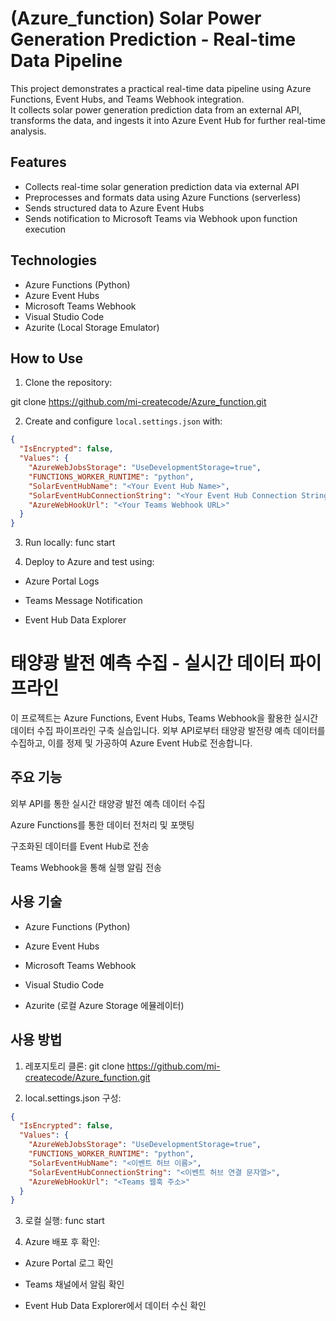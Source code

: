 # (Azure_function) Solar Power Generation Prediction - Real-time Data Pipeline

This project demonstrates a practical real-time data pipeline using Azure Functions, Event Hubs, and Teams Webhook integration.  
It collects solar power generation prediction data from an external API, transforms the data, and ingests it into Azure Event Hub for further real-time analysis.

## Features

- Collects real-time solar generation prediction data via external API
- Preprocesses and formats data using Azure Functions (serverless)
- Sends structured data to Azure Event Hubs
- Sends notification to Microsoft Teams via Webhook upon function execution

## Technologies

- Azure Functions (Python)
- Azure Event Hubs
- Microsoft Teams Webhook
- Visual Studio Code
- Azurite (Local Storage Emulator)

## How to Use

1. Clone the repository:

git clone https://github.com/mi-createcode/Azure_function.git

2. Create and configure `local.settings.json` with:
```json
{
  "IsEncrypted": false,
  "Values": {
    "AzureWebJobsStorage": "UseDevelopmentStorage=true",
    "FUNCTIONS_WORKER_RUNTIME": "python",
    "SolarEventHubName": "<Your Event Hub Name>",
    "SolarEventHubConnectionString": "<Your Event Hub Connection String>",
    "AzureWebHookUrl": "<Your Teams Webhook URL>"
  }
}
```

3. Run locally:
func start

4. Deploy to Azure and test using:

- Azure Portal Logs

- Teams Message Notification

- Event Hub Data Explorer




# 태양광 발전 예측 수집 - 실시간 데이터 파이프라인
이 프로젝트는 Azure Functions, Event Hubs, Teams Webhook을 활용한 실시간 데이터 수집 파이프라인 구축 실습입니다.
외부 API로부터 태양광 발전량 예측 데이터를 수집하고, 이를 정제 및 가공하여 Azure Event Hub로 전송합니다.

## 주요 기능
외부 API를 통한 실시간 태양광 발전 예측 데이터 수집

Azure Functions를 통한 데이터 전처리 및 포맷팅

구조화된 데이터를 Event Hub로 전송

Teams Webhook을 통해 실행 알림 전송

## 사용 기술
- Azure Functions (Python)

- Azure Event Hubs

- Microsoft Teams Webhook

- Visual Studio Code

- Azurite (로컬 Azure Storage 에뮬레이터)

## 사용 방법
1. 레포지토리 클론:
git clone https://github.com/mi-createcode/Azure_function.git

2. local.settings.json 구성:
```json
{
  "IsEncrypted": false,
  "Values": {
    "AzureWebJobsStorage": "UseDevelopmentStorage=true",
    "FUNCTIONS_WORKER_RUNTIME": "python",
    "SolarEventHubName": "<이벤트 허브 이름>",
    "SolarEventHubConnectionString": "<이벤트 허브 연결 문자열>",
    "AzureWebHookUrl": "<Teams 웹훅 주소>"
  }
}
```

3. 로컬 실행:
func start

4. Azure 배포 후 확인:
- Azure Portal 로그 확인

- Teams 채널에서 알림 확인

- Event Hub Data Explorer에서 데이터 수신 확인
